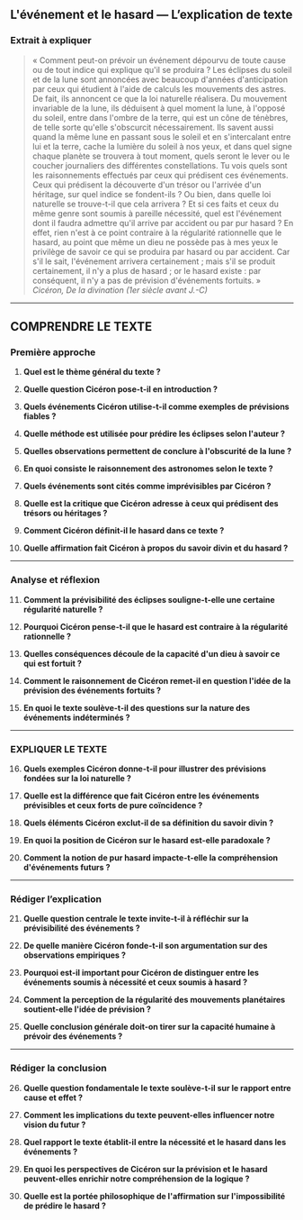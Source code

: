 ## L'événement et le hasard — L’explication de texte

### Extrait à expliquer
> « Comment peut-on prévoir un événement dépourvu de toute cause ou de tout indice qui explique qu'il se produira ? Les éclipses du soleil et de la lune sont annoncées avec beaucoup d'années d'anticipation par ceux qui étudient à l'aide de calculs les mouvements des astres. De fait, ils annoncent ce que la loi naturelle réalisera. Du mouvement invariable de la lune, ils déduisent à quel moment la lune, à l'opposé du soleil, entre dans l'ombre de la terre, qui est un cône de ténèbres, de telle sorte qu'elle s'obscurcit nécessairement. Ils savent aussi quand la même lune en passant sous le soleil et en s'intercalant entre lui et la terre, cache la lumière du soleil à nos yeux, et dans quel signe chaque planète se trouvera à tout moment, quels seront le lever ou le coucher journaliers des différentes constellations. Tu vois quels sont les raisonnements effectués par ceux qui prédisent ces événements. Ceux qui prédisent la découverte d'un trésor ou l'arrivée d'un héritage, sur quel indice se fondent-ils ? Ou bien, dans quelle loi naturelle se trouve-t-il que cela arrivera ? Et si ces faits et ceux du même genre sont soumis à pareille nécessité, quel est l'événement dont il faudra admettre qu'il arrive par accident ou par pur hasard ? En effet, rien n'est à ce point contraire à la régularité rationnelle que le hasard, au point que même un dieu ne possède pas à mes yeux le privilège de savoir ce qui se produira par hasard ou par accident. Car s'il le sait, l'événement arrivera certainement ; mais s'il se produit certainement, il n'y a plus de hasard ; or le hasard existe : par conséquent, il n'y a pas de prévision d'événements fortuits. »  
>*Cicéron, De la divination (1er siècle avant J.-C)*

---

## COMPRENDRE LE TEXTE

### Première approche

1. **Quel est le thème général du texte ?**

2. **Quelle question Cicéron pose-t-il en introduction ?**

3. **Quels événements Cicéron utilise-t-il comme exemples de prévisions fiables ?**

4. **Quelle méthode est utilisée pour prédire les éclipses selon l'auteur ?**

5. **Quelles observations permettent de conclure à l'obscurité de la lune ?**

6. **En quoi consiste le raisonnement des astronomes selon le texte ?**

7. **Quels événements sont cités comme imprévisibles par Cicéron ?**

8. **Quelle est la critique que Cicéron adresse à ceux qui prédisent des trésors ou héritages ?**

9. **Comment Cicéron définit-il le hasard dans ce texte ?**

10. **Quelle affirmation fait Cicéron à propos du savoir divin et du hasard ?**

---

### Analyse et réflexion

11. **Comment la prévisibilité des éclipses souligne-t-elle une certaine régularité naturelle ?**

12. **Pourquoi Cicéron pense-t-il que le hasard est contraire à la régularité rationnelle ?**

13. **Quelles conséquences découle de la capacité d'un dieu à savoir ce qui est fortuit ?**

14. **Comment le raisonnement de Cicéron remet-il en question l'idée de la prévision des événements fortuits ?**

15. **En quoi le texte soulève-t-il des questions sur la nature des événements indéterminés ?**

---

### EXPLIQUER LE TEXTE

16. **Quels exemples Cicéron donne-t-il pour illustrer des prévisions fondées sur la loi naturelle ?**

17. **Quelle est la différence que fait Cicéron entre les événements prévisibles et ceux forts de pure coïncidence ?**

18. **Quels éléments Cicéron exclut-il de sa définition du savoir divin ?**

19. **En quoi la position de Cicéron sur le hasard est-elle paradoxale ?**

20. **Comment la notion de pur hasard impacte-t-elle la compréhension d'événements futurs ?**

---

### Rédiger l’explication

21. **Quelle question centrale le texte invite-t-il à réfléchir sur la prévisibilité des événements ?**

22. **De quelle manière Cicéron fonde-t-il son argumentation sur des observations empiriques ?**

23. **Pourquoi est-il important pour Cicéron de distinguer entre les événements soumis à nécessité et ceux soumis à hasard ?**

24. **Comment la perception de la régularité des mouvements planétaires soutient-elle l'idée de prévision ?**

25. **Quelle conclusion générale doit-on tirer sur la capacité humaine à prévoir des événements ?**

---

### Rédiger la conclusion

26. **Quelle question fondamentale le texte soulève-t-il sur le rapport entre cause et effet ?**

27. **Comment les implications du texte peuvent-elles influencer notre vision du futur ?**

28. **Quel rapport le texte établit-il entre la nécessité et le hasard dans les événements ?**

29. **En quoi les perspectives de Cicéron sur la prévision et le hasard peuvent-elles enrichir notre compréhension de la logique ?**

30. **Quelle est la portée philosophique de l'affirmation sur l'impossibilité de prédire le hasard ?**